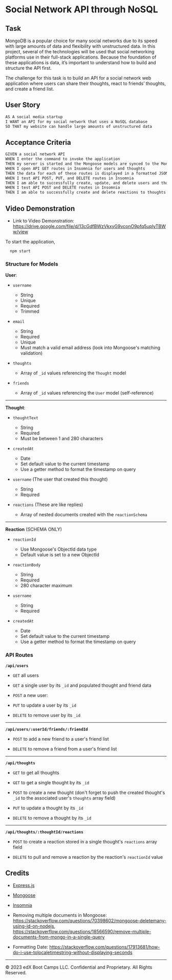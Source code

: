 # Social Network API through NoSQL

## Task

MongoDB is a popular choice for many social networks due to its speed with large amounts of data and flexibility with unstructured data. In this project, several of the technologies will be used that social networking platforms use in their full-stack applications. Because the foundation of these applications is data, it’s important to understand how to build and structure the API first.

The challenge for this task is to build an API for a social network web application where users can share their thoughts, react to friends’ thoughts, and create a friend list. 

## User Story

```md
AS A social media startup
I WANT an API for my social network that uses a NoSQL database
SO THAT my website can handle large amounts of unstructured data
```

## Acceptance Criteria

```md
GIVEN a social network API
WHEN I enter the command to invoke the application
THEN my server is started and the Mongoose models are synced to the MongoDB database
WHEN I open API GET routes in Insomnia for users and thoughts
THEN the data for each of these routes is displayed in a formatted JSON
WHEN I test API POST, PUT, and DELETE routes in Insomnia
THEN I am able to successfully create, update, and delete users and thoughts in my database
WHEN I test API POST and DELETE routes in Insomnia
THEN I am able to successfully create and delete reactions to thoughts and add and remove friends to a user’s friend list
```

## Video Demonstration

* Link to Video Demonstration: https://drive.google.com/file/d/13cGdfBWzVkxyG9vconO9pfq5uplyTBWw/view

To start the application,

```
  npm start
```

### Structure for Models

**User**:

* `username`
  * String
  * Unique
  * Required
  * Trimmed

* `email`
  * String
  * Required
  * Unique
  * Must match a valid email address (look into Mongoose's matching validation)

* `thoughts`
  * Array of `_id` values referencing the `Thought` model

* `friends`
  * Array of `_id` values referencing the `User` model (self-reference)

---

**Thought**:

* `thoughtText`
  * String
  * Required
  * Must be between 1 and 280 characters

* `createdAt`
  * Date
  * Set default value to the current timestamp
  * Use a getter method to format the timestamp on query

* `username` (The user that created this thought)
  * String
  * Required

* `reactions` (These are like replies)
  * Array of nested documents created with the `reactionSchema`

---

**Reaction** (SCHEMA ONLY)

* `reactionId`
  * Use Mongoose's ObjectId data type
  * Default value is set to a new ObjectId

* `reactionBody`
  * String
  * Required
  * 280 character maximum

* `username`
  * String
  * Required

* `createdAt`
  * Date
  * Set default value to the current timestamp
  * Use a getter method to format the timestamp on query

### API Routes

**`/api/users`**

* `GET` all users

* `GET` a single user by its `_id` and populated thought and friend data

* `POST` a new user:


* `PUT` to update a user by its `_id`

* `DELETE` to remove user by its `_id`

---

**`/api/users/:userId/friends/:friendId`**

* `POST` to add a new friend to a user's friend list

* `DELETE` to remove a friend from a user's friend list

---

**`/api/thoughts`**

* `GET` to get all thoughts

* `GET` to get a single thought by its `_id`

* `POST` to create a new thought (don't forget to push the created thought's `_id` to the associated user's `thoughts` array field)

* `PUT` to update a thought by its `_id`

* `DELETE` to remove a thought by its `_id`

---

**`/api/thoughts/:thoughtId/reactions`**

* `POST` to create a reaction stored in a single thought's `reactions` array field

* `DELETE` to pull and remove a reaction by the reaction's `reactionId` value

## Credits
* [Express.js](https://www.npmjs.com/package/express)
* [Mongoose](https://www.npmjs.com/package/mongoose)
* [Insomnia](https://insomnia.rest)

* Removing multiple documents in Mongoose: https://stackoverflow.com/questions/70398602/mongoose-deletemany-using-id-on-nodejs, https://stackoverflow.com/questions/18566590/remove-multiple-documents-from-mongo-in-a-single-query

* Formatting Date: https://stackoverflow.com/questions/17913681/how-do-i-use-tolocaletimestring-without-displaying-seconds

---
© 2023 edX Boot Camps LLC. Confidential and Proprietary. All Rights Reserved.
